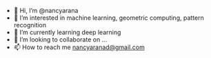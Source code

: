 - 👋 Hi, I’m @nancyarana
- 👀 I’m interested in machine learning, geometric computing, pattern recognition
- 🌱 I’m currently learning deep learning
- 💞️ I’m looking to collaborate on ...
- 📫 How to reach me nancyaranad@gmail.com

<!---
nancyarana/nancyarana is a ✨ special ✨ repository because its `README.md` (this file) appears on your GitHub profile.
You can click the Preview link to take a look at your changes.
--->
